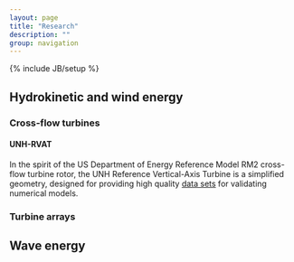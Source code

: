 ```yaml
---
layout: page
title: "Research"
description: ""
group: navigation
---
```

{% include JB/setup %}

## Hydrokinetic and wind energy

### Cross-flow turbines

#### UNH-RVAT
In the spirit of the US Department of Energy Reference Model RM2 cross-flow turbine rotor, the UNH
Reference Vertical-Axis Turbine is a simplified geometry, designed for providing high quality 
[data sets](/resources.html) for validating numerical models. 

### Turbine arrays

## Wave energy
